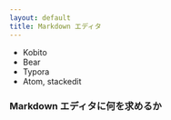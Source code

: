 ```yaml
---
layout: default
title: Markdown エディタ
---
```


* Kobito
* Bear
* Typora
* Atom, stackedit



### Markdown エディタに何を求めるか

